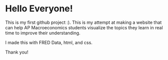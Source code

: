 # Hello Everyone!

This is my first github project :). This is my attempt at making a website that can help AP Macroeconomics students visualize the topics they learn in real time to improve their understanding.

I made this with FRED Data, html, and css.

Thank you!
